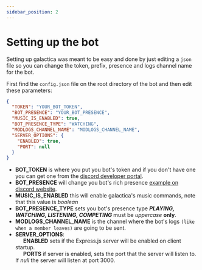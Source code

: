```yaml
---
sidebar_position: 2
---
```


# Setting up the bot

Setting up galactica was meant to be easy and done by just editing a `json` file so you can change the token, prefix, presence and logs channel name for the bot.

First find the `config.json` file on the root directory of the bot and then edit these parameters:
  ```json title="config.json"
  {
    "TOKEN": "YOUR_BOT_TOKEN",
    "BOT_PRESENCE": "YOUR_BOT_PRESENCE",
    "MUSIC_IS_ENABLED": true,
    "BOT_PRESENCE_TYPE": "WATCHING",
    "MODLOGS_CHANNEL_NAME": "MODLOGS_CHANNEL_NAME",
    "SERVER_OPTIONS": {
      "ENABLED": true,
      "PORT": null
    }
  }
  ```
  - **BOT_TOKEN** is where you put you bot's token and if you don't have one you can get one from the [discord developer portal](https://discord.com/developers/applications).
  - **BOT_PRESENCE** will change you bot's rich presence [example on discord website](https://discord.com/rich-presence).
  - **MUSIC_IS_ENABLED** this will enable galactica's music commands, note that this value is *boolean*
  - **BOT_PRESENCE_TYPE** sets you bot's presence type ***PLAYING, WATCHING, LISTENING, COMPETING*** must be *uppercase* **only**.
  - **MODLOGS_CHANNEL_NAME** is the channel where the bot's logs `(like when a member leaves)` are going to be sent.
  - **SERVER_OPTIONS**:  
⠀⠀**ENABLED** sets if the Express.js server will be enabled on client startup.  
⠀⠀**PORTS** if server is enabled, sets the port that the server will listen to. If *null* the server will listen at port 3000.
